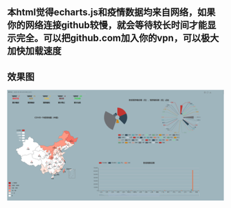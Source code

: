 ## 本html觉得echarts.js和疫情数据均来自网络，如果你的网络连接github较慢，就会等待较长时间才能显示完全。可以把github.com加入你的vpn，可以极大加快加载速度
## 效果图
![](./one.png)